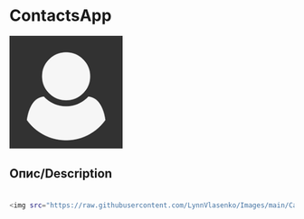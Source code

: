 
# ContactsApp

<img src="https://raw.githubusercontent.com/LynnVlasenko/ContactsApp/main/ContactsApp/Assets.xcassets/user.imageset/user.png" alt="appicon" width="200"/>

## Опис/Description

``` bash

<img src="https://raw.githubusercontent.com/LynnVlasenko/Images/main/Cart.png" alt="appicon" width="200"/>




```